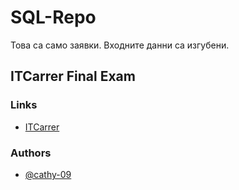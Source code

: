 # SQL-Repo

Това са само заявки. Входните данни са изгубени.

## ITCarrer Final Exam

### Links

- [ITCarrer](https://github.com/cathy-09/SQL-Repo/blob/main/ITCarrer.sql)

### Authors

- [@cathy-09](https://github.com/cathy-09)
